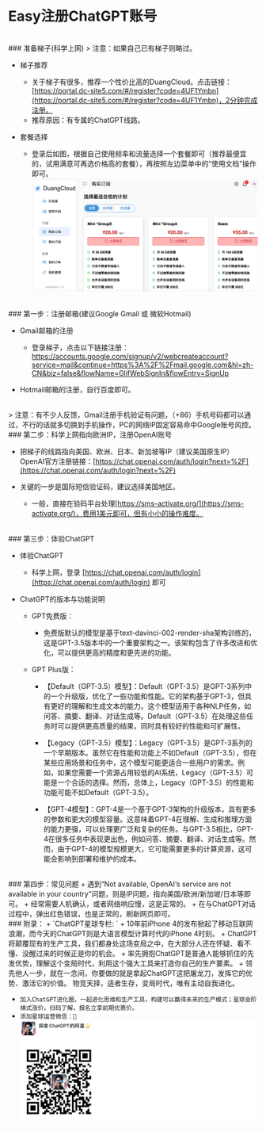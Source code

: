 # Easy注册ChatGPT账号



<br />
### 准备梯子(科学上网)
> 注意：如果自己已有梯子则略过。

+ 梯子推荐
    + 关于梯子有很多，推荐一个性价比高的DuangCloud。点击链接：[https://portal.dc-site5.com/#/register?code=4UF1Ymbn](https://portal.dc-site5.com/#/register?code=4UF1Ymbn)，2分钟完成注册。
    + 推荐原因：有专属的ChatGPT线路。

+ 套餐选择
    + 登录后如图，根据自己使用频率和流量选择一个套餐即可（推荐最便宜的，试用满意可再选价格高的套餐），再按照左边菜单中的“使用文档”操作即可。
![订阅](./duangcloud.png)


<br />
### 第一步：注册邮箱(建议Google Gmail 或 微软Hotmail)

+ Gmail邮箱的注册
    + 登录梯子，点击以下链接注册：
[https://accounts.google.com/signup/v2/webcreateaccount?service=mail&continue=https%3A%2F%2Fmail.google.com&hl=zh-CN&biz=false&flowName=GlifWebSignIn&flowEntry=SignUp ](https://accounts.google.com/signup/v2/webcreateaccount?service=mail&continue=https%3A%2F%2Fmail.google.com&hl=zh-CN&biz=false&flowName=GlifWebSignIn&flowEntry=SignUp )

+ Hotmail邮箱的注册，自行百度即可。


<br />
> 注意：有不少人反馈，Gmail注册手机验证有问题，（+86）手机号码都可以通过，不行的话就多切换到手机操作，PC的网络IP固定容易命中Google账号风控。



<br />
### 第二步：科学上网指向欧洲IP，注册OpenAI账号

+ 把梯子的线路指向美国、欧洲、日本、新加坡等IP（建议美国原生IP）
OpenAI官方注册链接：[https://chat.openai.com/auth/login?next=%2F](https://chat.openai.com/auth/login?next=%2F)

+ 关键的一步是国际短信验证码，建议选择美国地区。
	+ 一般，直接在验码平台处理[https://sms-activate.org/](https://sms-activate.org/)，费用1美元即可，但有小小的操作难度。



<br />
### 第三步：体验ChatGPT

+ 体验ChatGPT
	+ 科学上网，登录 [https://chat.openai.com/auth/login](https://chat.openai.com/auth/login) 即可


+ ChatGPT的版本与功能说明
	+ GPT免费版：
		+ 免费版默认的模型是基于text-davinci-002-render-sha架构训练的，这是GPT-3.5版本中的一个重要架构之一。该架构包含了许多改进和优化，可以提供更高的精度和更先进的功能。

	+ GPT Plus版：
        + 【Default（GPT-3.5）模型】：Default（GPT-3.5）是GPT-3系列中的一个升级版，优化了一些功能和性能。它的架构基于GPT-3，但具有更好的理解和生成文本的能力。这个模型适用于各种NLP任务，如问答、摘要、翻译、对话生成等。Default（GPT-3.5）在处理这些任务时可以提供更高质量的结果，同时具有较好的性能和可扩展性。

	    + 【Legacy（GPT-3.5）模型】：Legacy（GPT-3.5）是GPT-3系列的一个早期版本。虽然它在性能和功能上不如Default（GPT-3.5），但在某些应用场景和任务中，这个模型可能更适合一些用户的需求。例如，如果您需要一个资源占用较低的AI系统，Legacy（GPT-3.5）可能是一个合适的选择。然而，总体上，Legacy（GPT-3.5）的性能和功能可能不如Default（GPT-3.5）。

	    + 【GPT-4模型】：GPT-4是一个基于GPT-3架构的升级版本，具有更多的参数和更大的模型容量。这意味着GPT-4在理解、生成和推理方面的能力更强，可以处理更广泛和复杂的任务。与GPT-3.5相比，GPT-4在很多任务中表现更出色，例如问答、摘要、翻译、对话生成等。然而，由于GPT-4的模型规模更大，它可能需要更多的计算资源，这可能会影响到部署和维护的成本。
		


<br />
### 第四步：常见问题
+ 遇到“Not available, OpenAI‘s service are not available in your country”问题，则是IP问题，指向美国/欧洲/新加坡/日本等即可。
+ 经常需要人机确认，或者网络响应慢，这是正常的。
+ 在与ChatGPT对话过程中，弹出红色错误，也是正常的，刷新网页即可。




<br />
### 附录：
 + `ChatGPT星球专栏:  `
	+ 10年前iPhone 4的发布掀起了移动互联网浪潮，而今天的ChatGPT则是大语言模型计算时代的iPhone 4时刻。
	+ ChatGPT将颠覆现有的生产工具，我们都身处这场变局之中，在大部分人还在怀疑、看不懂、没醒过来的时候正是你的机会。
	+ 率先拥抱ChatGPT是普通人能够抓住的先发优势，理解这个变局时代，利用这个强大工具来打造你自己的生产要素。
	+ 领先他人一步，就在一念间，你要做的就是拿起ChatGPT这把屠龙刀，发挥它的优势、激活它的价值。 物竞天择，适者生存，变局时代，唯有主动自我进化。

+ `加入ChatGPT进化圈，一起进化思维和生产工具，构建可以赢得未来的生产模式；星球会阶梯式涨价，扫码了解，报名立享前期优惠价。`
+ `添加星球运营微信：🚀 `
![个人微信](./../WeChat-Pub.png)
